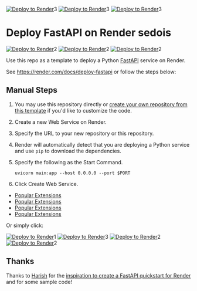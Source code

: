 [![Deploy to Render](https://render.com/images/deploy-to-render-button.svg)](https://render.com/deploy?repo=https://github.com/render-examples/fastapi)3
[![Deploy to Render](https://render.com/images/deploy-to-render-button.svg)](https://render.com/deploy?repo=https://github.com/render-examples/fastapi)3
[![Deploy to Render](https://render.com/images/deploy-to-render-button.svg)](https://render.com/deploy?repo=https://github.com/render-examples/fastapi)3
# Deploy FastAPI on Render sedois
[![Deploy to Render](https://render.com/images/deploy-to-render-button.svg)](https://render.com/deploy?repo=https://github.com/render-examples/fastapi)2
[![Deploy to Render](https://render.com/images/deploy-to-render-button.svg)](https://render.com/deploy?repo=https://github.com/render-examples/fastapi)2
[![Deploy to Render](https://render.com/images/deploy-to-render-button.svg)](https://render.com/deploy?repo=https://github.com/render-examples/fastapi)2

Use this repo as a template to deploy a Python [FastAPI](https://fastapi.tiangolo.com) service on Render.

See https://render.com/docs/deploy-fastapi or follow the steps below:

## Manual Steps

1. You may use this repository directly or [create your own repository from this template](https://github.com/render-examples/fastapi/generate) if you'd like to customize the code.
2. Create a new Web Service on Render.
3. Specify the URL to your new repository or this repository.
4. Render will automatically detect that you are deploying a Python service and use `pip` to download the dependencies.
5. Specify the following as the Start Command.

    ```shell
    uvicorn main:app --host 0.0.0.0 --port $PORT
    ```

6. Click Create Web Service.
* [Popular Extensions](https://github.com/chartjs/awesome)
* [Popular Extensions](https://github.com/chartjs/awesome)
* [Popular Extensions](https://github.com/chartjs/awesome)
* [Popular Extensions](https://github.com/chartjs/awesome)

Or simply click:

[![Deploy to Render](https://render.com/images/deploy-to-render-button.svg)](https://render.com/deploy?repo=https://github.com/render-examples/fastapi)1
[![Deploy to Render](https://render.com/images/deploy-to-render-button.svg)](https://render.com/deploy?repo=https://github.com/render-examples/fastapi)3
[![Deploy to Render](https://render.com/images/deploy-to-render-button.svg)](https://render.com/deploy?repo=https://github.com/render-examples/fastapi)2
[![Deploy to Render](https://render.com/images/deploy-to-render-button.svg)](https://render.com/deploy?repo=https://github.com/render-examples/fastapi)2


## Thanks

Thanks to [Harish](https://harishgarg.com) for the [inspiration to create a FastAPI quickstart for Render](https://twitter.com/harishkgarg/status/1435084018677010434) and for some sample code!
